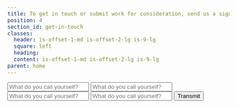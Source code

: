 ```yaml
---
title: To get in touch or submit work for consideration, send us a signal
position: 4
section_id: get-in-touch
classes:
  header: is-offset-1-md is-offset-2-lg is-9-lg
  square: left
  heading: 
  content: is-offset-1-md is-offset-2-lg is-9-lg
parent: home
---
```


<form action="" class="has-padding-top-medium-md">
	<input type="text" placeholder="What do you call yourself?">
	<input type="text" placeholder="What do you call yourself?">
	<input type="text" placeholder="What do you call yourself?">
	<input type="text" placeholder="What do you call yourself?">
	<input type="submit" value="Transmit" class="btn-outline">
</form>